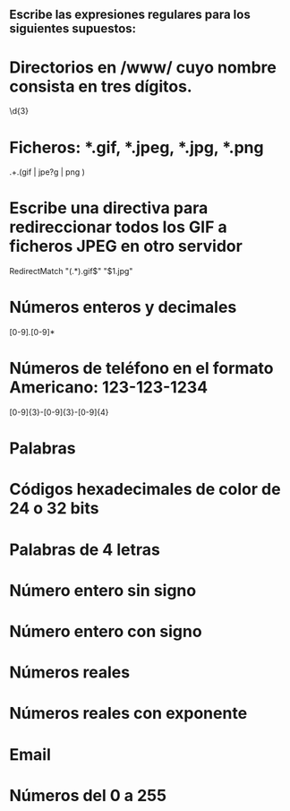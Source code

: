## Escribe las expresiones regulares para los siguientes supuestos:

# Directorios en /www/ cuyo nombre consista en tres dígitos.

\d{3}

# Ficheros: *.gif, *.jpeg, *.jpg, *.png
.+\.(gif | jpe?g | png )

# Escribe una directiva para redireccionar todos los GIF a ficheros JPEG en otro servidor
RedirectMatch "(.*)\.gif$" "$1.jpg"

# Números enteros y decimales

[0-9]*\.*[0-9]*

# Números de teléfono en el formato Americano: 123-123-1234

[0-9]{3}-[0-9]{3}-[0-9]{4}

# Palabras


# Códigos hexadecimales de color de 24 o 32 bits


# Palabras de 4 letras


# Número entero sin signo


# Número entero con signo


# Números reales


# Números reales con exponente


# Email


# Números del 0 a 255



